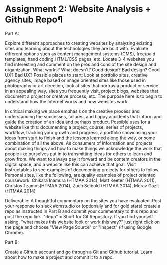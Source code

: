 # Assignment 2: Website Analysis + Github Repo¶

Part A:

Explore different approaches to creating websites by analyzing existing sites and learning about the technologies they are built with. Evaluate different options such as content management systems (CMS), free/paid templates, hand coding HTML/CSS pages, etc. Locate 3-4 websites you find interesting and comment on the pros and cons of the site design and organization. What works? What doesn't? Good design? Bad design? Good UX? Bad UX? Possible places to start: Look at portfolio sites, creative agency sites, image based or image oriented sites like those used in photography or art direction, look at sites that portray a product or service in an appealing way, sites you frequently visit, project blogs, websites that document a project or creative process, etc. The purpose here is to begin to understand how the Internet works and how websites work.

In critical making we place emphasis on the creative process and understanding the successes, failures, and happy accidents that inform and guide the creation of an idea and perhaps product. Possible uses for a website like this: documenting a project, course, series of projects, workflow, tracking your growth and progress, a portfolio showcasing your ideas from start to finish and the lessons learned along the way, or some combination of all the above. As consumers of information and projects about making things and how to make things we acknowledge the work that people like ourselves put in to transmitting ideas for others to learn and grow from. We want to always pay it forward and be content creators in the digital space, and a website like this can achieve that goal. Visit Instructables to see examples of documenting projects for others to follow. Personal sites, like the following, are quality examples of project oriented coursework. Chikara Inamura (HTMAA 2014), Matt Keeter (HTMAA 2011), Christos Tzamos(HTMAA 2014), Zach Seibold (HTMAA 2014), Merav Gazit (HTMAA 2014)

Deliverable: A thoughtful commentary on the sites you have evaluated. Post your response to slack #cmstudio or (optionally and for gold stars) create a repo as instructed in Part B and commit your commentary to this repo and post the repo link. "Repo" = Short for Git Repository. If you find yourself asking, "what makes this website look or work this way?" just right click on the page and choose "View Page Source" or "Inspect" (if using Google Chrome).

Part B:

Create a Github account and go through a Git and Github tutorial. Learn about how to make a project and commit it to a repo.



